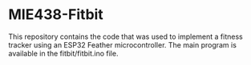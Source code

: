 # MIE438-Fitbit
This repository contains the code that was used to implement a fitness tracker using an ESP32 Feather microcontroller.
The main program is available in the fitbit/fitbit.ino file.
